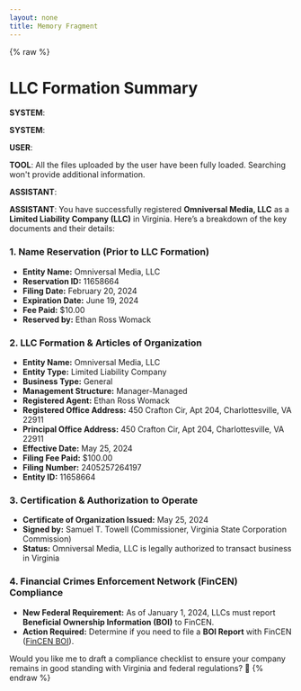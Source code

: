 ```yaml
---
layout: none
title: Memory Fragment
---
```


{% raw %}
# LLC Formation Summary

**SYSTEM**: 

**SYSTEM**: 

**USER**: 

**TOOL**: All the files uploaded by the user have been fully loaded. Searching won't provide additional information.

**ASSISTANT**: 

**ASSISTANT**: You have successfully registered **Omniversal Media, LLC** as a **Limited Liability Company (LLC)** in Virginia. Here’s a breakdown of the key documents and their details:

### **1. Name Reservation (Prior to LLC Formation)**
- **Entity Name:** Omniversal Media, LLC  
- **Reservation ID:** 11658664  
- **Filing Date:** February 20, 2024  
- **Expiration Date:** June 19, 2024  
- **Fee Paid:** $10.00  
- **Reserved by:** Ethan Ross Womack  

### **2. LLC Formation & Articles of Organization**
- **Entity Name:** Omniversal Media, LLC  
- **Entity Type:** Limited Liability Company  
- **Business Type:** General  
- **Management Structure:** Manager-Managed  
- **Registered Agent:** Ethan Ross Womack  
- **Registered Office Address:** 450 Crafton Cir, Apt 204, Charlottesville, VA 22911  
- **Principal Office Address:** 450 Crafton Cir, Apt 204, Charlottesville, VA 22911  
- **Effective Date:** May 25, 2024  
- **Filing Fee Paid:** $100.00  
- **Filing Number:** 2405257264197  
- **Entity ID:** 11658664  

### **3. Certification & Authorization to Operate**
- **Certificate of Organization Issued:** May 25, 2024  
- **Signed by:** Samuel T. Towell (Commissioner, Virginia State Corporation Commission)  
- **Status:** Omniversal Media, LLC is legally authorized to transact business in Virginia  

### **4. Financial Crimes Enforcement Network (FinCEN) Compliance**
- **New Federal Requirement:** As of January 1, 2024, LLCs must report **Beneficial Ownership Information (BOI)** to FinCEN.  
- **Action Required:** Determine if you need to file a **BOI Report** with FinCEN ([FinCEN BOI](https://www.fincen.gov/boi)).  

Would you like me to draft a compliance checklist to ensure your company remains in good standing with Virginia and federal regulations? 🚀
{% endraw %}
